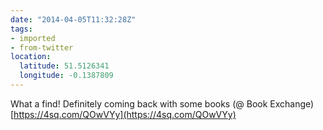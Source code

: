```yaml
---
date: "2014-04-05T11:32:28Z"
tags:
- imported
- from-twitter
location:
  latitude: 51.5126341
  longitude: -0.1387809
---
```

What a find! Definitely coming back with some books \(@ Book Exchange) [https://4sq.com/QOwVYy](https://4sq.com/QOwVYy)
